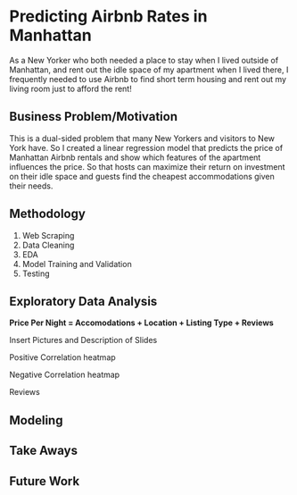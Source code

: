 # Predicting Airbnb Rates in Manhattan 

As a New Yorker who both needed a place to stay when I lived outside of Manhattan, and rent out the idle space of my apartment when I lived there, I frequently needed to use Airbnb to find short term housing and rent out my living room just to afford the rent!

## Business Problem/Motivation
This is a dual-sided problem that many New Yorkers and visitors to New York have. So I created a linear regression model that predicts the price of Manhattan Airbnb rentals and show which features of the apartment influences the price. So that hosts can maximize their return on investment on their idle space and guests find the cheapest accommodations given their needs.

## Methodology
1. Web Scraping
2. Data Cleaning
3. EDA
4. Model Training and Validation
5. Testing

## Exploratory Data Analysis

**Price Per Night = Accomodations + Location + Listing Type + Reviews**

Insert Pictures and Description of Slides

Positive Correlation heatmap

Negative Correlation heatmap

Reviews

## Modeling

## Take Aways

## Future Work
